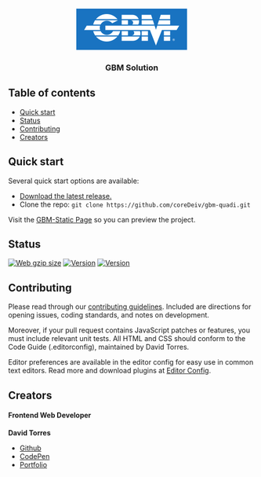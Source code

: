 <p align="center">
  <img src="https://raw.githubusercontent.com/coreDeiv/gbm-quadi/master/media/logo/logo-bg-blue.PNG" alt="GBM Logo" width="auto" height="auto" title="GBM Solution">
</p>

<h3 align="center">GBM Solution</h3>

## Table of contents

- [Quick start](#quick-start)
- [Status](#status)
- [Contributing](#contributing)
- [Creators](#creators)


## Quick start

Several quick start options are available:

- [Download the latest release.](https://github.com/coreDeiv/gbm-quadi/archive/master.zip)
- Clone the repo: `git clone https://github.com/coreDeiv/gbm-quadi.git`

Visit the [GBM-Static Page](https://coredeiv.github.io/gbm-quadi/) so you can preview the project.


## Status

[![Web gzip size](https://img.shields.io/github/repo-size/coredeiv/gbm-quadi?color=%2366063c&label=Github%20Project%20gzip%20size&logo=github)](https://github.com/coreDeiv/gbm-quadi)
[![Version](https://img.shields.io/github/v/release/coredeiv/gbm-quadi?include_prereleases)](https://github.com/coreDeiv/gbm-quadi/releases)
[![Version](https://img.shields.io/badge/Preview%20Page-Static-%23%233579b0)](https://coredeiv.github.io/gbm-quadi/)

## Contributing

Please read through our [contributing guidelines](https://github.com/coreDeiv/gbm-quadi/blob/master/CONTRIBUTING.md). Included are directions for opening issues, coding standards, and notes on development.

Moreover, if your pull request contains JavaScript patches or features, you must include relevant unit tests. All HTML and CSS should conform to the Code Guide (.editorconfig), maintained by David Torres.

Editor preferences are available in the editor config for easy use in common text editors. Read more and download plugins at [Editor Config](https://editorconfig.org/).

## Creators

#### Frontend Web Developer
**David Torres**
- [Github](https://github.com/coreDeiv)
- [CodePen](https://codepen.io/coreDeiv)
- [Portfolio](http://portfoliodavidtorres.com)
